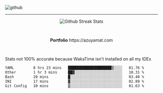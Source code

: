 ![github](https://media.discordapp.net/attachments/881363147364118528/1142610121697021952/background.png?width=1000&height=300)<br>
___
<p align="center">
  <img alt="Github Streak Stats" src="https://streak-stats.demolab.com?user=Azuyamat&theme=transparent&hide_border=true"/>
</p><br>
<p align="center">
      <strong>Portfolio</strong> https://azuyamat.com
</p><br>

Stats not 100% accurate because WakaTime isn't installed on all my IDEs
<!--START_SECTION:waka-->

```txt
YAML         8 hrs 23 mins   ████████████████████▒░░░░   81.76 %
Other        1 hr 3 mins     ██▓░░░░░░░░░░░░░░░░░░░░░░   10.31 %
Bash         20 mins         █░░░░░░░░░░░░░░░░░░░░░░░░   03.40 %
INI          17 mins         ▓░░░░░░░░░░░░░░░░░░░░░░░░   02.89 %
Git Config   10 mins         ▒░░░░░░░░░░░░░░░░░░░░░░░░   01.63 %
```

<!--END_SECTION:waka-->
